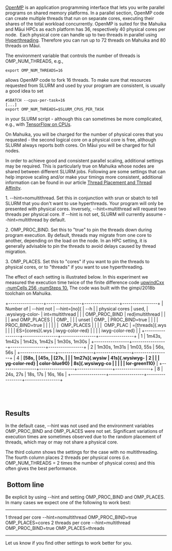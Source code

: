 [OpenMP](https://en.wikipedia.org/wiki/OpenMP) is an application
programming interface that lets you write parallel programs on shared
memory platforms. In a parallel section, OpenMP code can create multiple
threads that run on separate cores, executing their shares of the total
workload concurrently. OpenMP is suited for the Mahuika and Māui HPCs as
each platform has 36, respectively 40 physical cores per node.  Each
physical core can handle up to two threads in parallel using
[Hyperthreading](https://support.nesi.org.nz/hc/en-gb/articles/360000568236).
Therefore you can run up to 72 threads on Mahuika and 80 threads on
Māui. 

The environment variable that controls the number of threads is
OMP\_NUM\_THREADS, e.g.,

    export OMP_NUM_THREADS=16

allows OpenMP code to fork 16 threads. To make sure that resources
requested from SLURM and used by your program are consistent, is usually
a good idea to set

    #SBATCH --cpus-per-task=16
    [...]
    export OMP_NUM_THREADS=$SLURM_CPUS_PER_TASK

in your SLURM script - although this can sometimes be more complicated,
e.g., with [TensorFlow on
CPUs](https://support.nesi.org.nz/hc/en-gb/articles/360000997675).

On Mahuika, you will be charged for the number of physical cores that
you requested - the second logical core on a physical core is free,
although SLURM always reports both cores. On Māui you will be charged
for full nodes.

In order to achieve good and consistent parallel scaling, additional
settings may be required. This is particularly true on Mahuika whose
nodes are shared between different SLURM jobs. Following are some
settings that can help improve scaling and/or make your timings more
consistent, additional information can be found in our article [Thread
Placement and Thread
Affinity](https://support.nesi.org.nz/hc/en-gb/articles/360000995575).

1\. \--hint=nomultithread. Set this in conjunction with srun or sbatch
to tell SLURM that you don\'t want to use hyperthreads. Your program
will only be presented with physical cores. Inversely,
\--hint=multithread will request two threads per physical core. If
\--hint is not set, SLURM will currently assume \--hint=multithread by
default.

2\. OMP\_PROC\_BIND. Set this to \"true\" to pin the threads down during
program execution. By default, threads may migrate from one core to
another, depending on the load on the node. In an HPC setting, it is
generally advisable to pin the threads to avoid delays caused by thread
migration.

3\. OMP\_PLACES. Set this to \"cores\" if you want to pin the threads to
physical cores, or to \"threads\" if you want to use hyperthreading. 

The effect of each setting is illustrated below. In this experiment we
measured the execution time twice of the finite difference
code [upwindCxx -numCells 256 -numSteps
10.](https://github.com/pletzer/fidibench) The code was built with the
gimpi/2018b toolchain on Mahuika.

+-----------------+-----------------+-----------------+-----------------+
| Number of       | \--hint not     | \--hint=[no]{   | \--h            |
| physical cores  | used,           | .wysiwyg-color- | int=multithread |
|                 | OMP\_PROC\_BIND | red}multithread |                 |
|                 | and OMP\_PLACES |                 | OMP\_           |
|                 | unset           | OMP\_           | PROC\_BIND=true |
|                 |                 | PROC\_BIND=true |                 |
|                 |                 |                 |  OMP\_PLACES    |
|                 |                 |  OMP\_PLAC      | =[threads]{.wys |
|                 |                 | ES=[cores]{.wys | iwyg-color-red} |
|                 |                 | iwyg-color-red} |                 |
+-----------------+-----------------+-----------------+-----------------+
| 1               | 1m43s, 1m42s    | 1m42s, 1m42s    | 1m30s, 1m30s    |
+-----------------+-----------------+-----------------+-----------------+
| 2               | 1m30s, 1m31s    | 1m03, 55s       | 56s, 56s        |
+-----------------+-----------------+-----------------+-----------------+
| 4               | **[58s,         | **[45s,         | **[27s,         |
|                 | 1m27s]{.wysiw   | 41s]{.wysiwyg-  | 2               |
|                 | yg-color-red}** | color-blue90}** | 8s]{.wysiwyg-co |
|                 |                 |                 | lor-green110}** |
+-----------------+-----------------+-----------------+-----------------+
| 8               | 24s, 27s        | 18s, 17s        | 16s, 16s        |
+-----------------+-----------------+-----------------+-----------------+

 
-

Results
-------

In the default case, \--hint was not used and the environment variables
OMP\_PROC\_BIND and OMP\_PLACES were not set. Significant variations of
execution times are sometimes observed due to the random placement of
threads, which may or may not share a physical core. 

The third column shows the settings for the case with no multithreading.
The fourth column places 2 threads per physical cores (i.e.
OMP\_NUM\_THREADS = 2 times the number of physical cores) and this often
gives the best performance.

 Bottom line
------------

Be explicit by using \--hint and setting OMP\_PROC\_BIND and
OMP\_PLACES. In many cases we expect one of the following to work best:

  -------------------- ----------------------- ---------------------- ---------------------
  1 thread per core    \--hint=nomultithread   OMP\_PROC\_BIND=true   OMP\_PLACES=cores
  2 threads per core   \--hint=multithread     OMP\_PROC\_BIND=true   OMP\_PLACES=threads
  -------------------- ----------------------- ---------------------- ---------------------

Let us know if you find other settings to work better for you.
